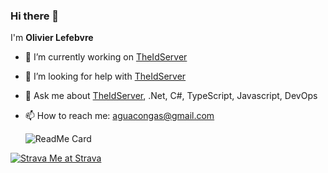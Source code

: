 ### Hi there 👋

<!--
**aguacongas/aguacongas** is a ✨ _special_ ✨ repository because its `README.md` (this file) appears on your GitHub profile.-->

I'm **Olivier Lefebvre**

- 🔭 I’m currently working on [TheIdServer](https://github.com/Aguafrommars/TheIdServer)
- 🤔 I’m looking for help with [TheIdServer](https://github.com/Aguafrommars/TheIdServer)
- 💬 Ask me about [TheIdServer](https://github.com/Aguafrommars/TheIdServer), .Net, C#, TypeScript, Javascript, DevOps
- 📫 How to reach me: [aguacongas@gmail.com](mailto:aguacongas@gmail.com)

  ![ReadMe Card](https://github-readme-stats.vercel.app/api?username=aguacongas)

[![Strava](https://badges.strava.com/logo-strava-echelon.png) Me at Strava](https://strava.com/athletes/109019672)
  
